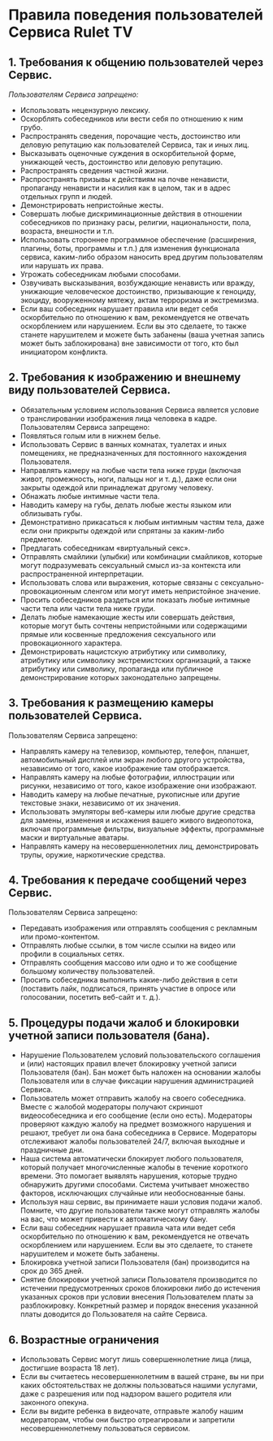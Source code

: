 # Правила поведения пользователей Сервиса Rulet TV


## 1. Требования к общению пользователей через Сервис.

_Пользователям Сервиса запрещено:_
- Использовать нецензурную лексику.
- Оскорблять собеседников или вести себя по отношению к ним грубо.
- Распространять сведения, порочащие честь, достоинство или деловую репутацию как пользователей Сервиса, так и иных лиц.
- Высказывать оценочные суждения в оскорбительной форме, унижающей честь, достоинство или деловую репутацию.
- Распространять сведения частной жизни.
- Распространять призывы к действиям на почве ненависти, пропаганду ненависти и насилия как в целом, так и в адрес отдельных групп и людей.
- Демонстрировать непристойные жесты.
- Совершать любые дискриминационные действия в отношении собеседников по признаку расы, религии, национальности, пола, возраста, внешности и т.п.
- Использовать стороннее программное обеспечение (расширения, плагины, боты, программы и т.п.) для изменения функционала сервиса, каким-либо образом наносить вред другим пользователям или нарушать их права.
- Угрожать собеседникам любыми способами.
- Озвучивать высказывания, возбуждающие ненависть или вражду, унижающие человеческое достоинство, призывающие к геноциду, экоциду, вооруженному мятежу, актам терроризма и экстремизма.
- Если ваш собеседник нарушает правила или ведет себя оскорбительно по отношению к вам, рекомендуется не отвечать оскорблением или нарушением. Если вы это сделаете, то также станете нарушителем и можете быть забанены (ваша учетная запись может быть заблокирована) вне зависимости от того, кто был инициатором конфликта.

## 2. Требования к изображению и внешнему виду пользователей Сервиса.
- Обязательным условием использования Сервиса является условие о транслировании изображения лица человека в кадре.
Пользователям Сервиса запрещено:
- Появляться голым или в нижнем белье.
- Использовать Сервис в ванных комнатах, туалетах и иных помещениях, не предназначенных для постоянного нахождения Пользователя.
- Направлять камеру на любые части тела ниже груди (включая живот, промежность, ноги, пальцы ног и т. д.), даже если они закрыты одеждой или принадлежат другому человеку.
- Обнажать любые интимные части тела.
- Наводить камеру на губы, делать любые жесты языком или облизывать губы.
- Демонстративно прикасаться к любым интимным частям тела, даже если они прикрыты одеждой или спрятаны за каким-либо предметом.
- Предлагать собеседникам «виртуальный секс».
- Отправлять смайлики (улыбки) или комбинации смайликов, которые могут подразумевать сексуальный смысл из-за контекста или распространенной интерпретации.
- Использовать слова или выражения, которые связаны с сексуально-провокационным сленгом или могут иметь непристойное значение.
- Просить собеседников раздеться или показать любые интимные части тела или части тела ниже груди.
- Делать любые намекающие жесты или совершать действия, которые могут быть сочтены непристойными или содержащими прямые или косвенные предложения сексуального или провокационного характера.
- Демонстрировать нацистскую атрибутику или символику, атрибутику или символику экстремистских организаций, а также атрибутику или символику, пропаганда или публичное демонстрирование которых законодательно запрещены.
## 3. Требования к размещению камеры пользователей Сервиса.
Пользователям Сервиса запрещено:
- Направлять камеру на телевизор, компьютер, телефон, планшет, автомобильный дисплей или экран любого другого устройства, независимо от того, какое изображение там отображается.
- Направлять камеру на любые фотографии, иллюстрации или рисунки, независимо от того, какое изображение они изображают.
- Наводить камеру на любые печатные, рукописные или другие текстовые знаки, независимо от их значения.
- Использовать эмуляторы веб-камеры или любые другие средства для замены, изменения и искажения вашего живого видеопотока, включая программные фильтры, визуальные эффекты, программные маски и виртуальные аватары.
- Направлять камеру на несовершеннолетних лиц, демонстрировать трупы, оружие, наркотические средства.
## 4. Требования к передаче сообщений через Сервис.
Пользователям Сервиса запрещено:
- Передавать изображения или отправлять сообщения с рекламным или промо-контентом.
- Отправлять любые ссылки, в том числе ссылки на видео или профили в социальных сетях.
- Отправлять сообщения массово или одно и то же сообщение большому количеству пользователей.
- Просить собеседника выполнить какие-либо действия в сети (поставить лайк, подписаться, принять участие в опросе или голосовании, посетить веб-сайт и т. д.).
## 5. Процедуры подачи жалоб и блокировки учетной записи пользователя (бана).
- Нарушение Пользователем условий пользовательского соглашения и (или) настоящих правил влечет блокировку учетной записи Пользователя (бан). Бан может быть наложен на основании жалобы Пользователя или в случае фиксации нарушения администрацией Сервиса.
- Пользователь может отправить жалобу на своего собеседника. Вместе с жалобой модераторы получают скриншот видеособеседника и его сообщение (если оно есть). Модераторы проверяют каждую жалобу на предмет возможного нарушения и решают, требует ли она бана собеседника в Сервисе. Модераторы отслеживают жалобы пользователей 24/7, включая выходные и праздничные дни.
- Наша система автоматически блокирует любого пользователя, который получает многочисленные жалобы в течение короткого времени. Это помогает выявлять нарушения, которые трудно обнаружить другими способами. Система учитывает множество факторов, исключающих случайные или необоснованные баны.
- Используя наш сервис, вы принимаете наши условия подачи жалоб. Помните, что другие пользователи также могут отправлять жалобы на вас, что может привести к автоматическому бану.
- Если ваш собеседник нарушает правила чата или ведет себя оскорбительно по отношению к вам, рекомендуется не отвечать оскорблением или нарушением. Если вы это сделаете, то станете нарушителем и можете быть забанены.
- Блокировка учетной записи Пользователя (бан) производится на срок до 365 дней.
- Снятие блокировки учетной записи Пользователя производится по истечении предусмотренных сроков блокировки либо до истечения указанных сроков при условии внесения Пользователем платы за разблокировку. Конкретный размер и порядок внесения указанной платы доводится до Пользователя на сайте Сервиса.
## 6. Возрастные ограничения
- Использовать Сервис могут лишь совершеннолетние лица (лица, достигшие возраста 18 лет).
- Если вы считаетесь несовершеннолетним в вашей стране, вы ни при каких обстоятельствах не должны пользоваться нашими услугами, даже с разрешения или под надзором вашего родителя или законного опекуна.
- Если вы видите ребенка в видеочате, отправьте жалобу нашим модераторам, чтобы они быстро отреагировали и запретили несовершеннолетнему пользоваться сервисом.
